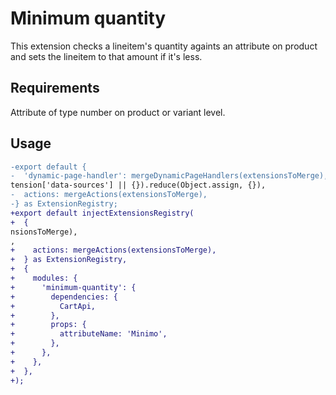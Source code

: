 # Minimum quantity
This extension checks a lineitem's quantity againts an attribute on product and sets the lineitem to that amount if it's less.  

## Requirements
Attribute of type number on product or variant level.

## Usage
```diff
-export default {
-  'dynamic-page-handler': mergeDynamicPageHandlers(extensionsToMerge),
tension['data-sources'] || {}).reduce(Object.assign, {}),
-  actions: mergeActions(extensionsToMerge),
-} as ExtensionRegistry;
+export default injectExtensionsRegistry(
+  {
nsionsToMerge),
,
+    actions: mergeActions(extensionsToMerge),
+  } as ExtensionRegistry,
+  {
+    modules: {
+      'minimum-quantity': {
+        dependencies: {
+          CartApi,
+        },
+        props: {
+          attributeName: 'Minimo',
+        },
+      },
+    },
+  },
+);
```